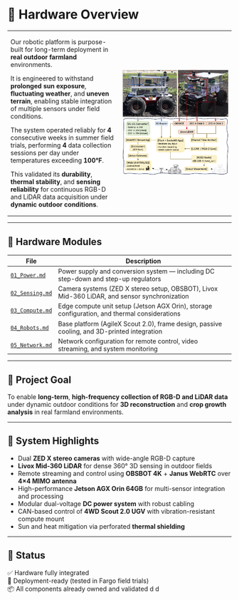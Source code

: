 # 🔧 Hardware Overview

<table>
<tr>
<td width="50%" valign="top">

Our robotic platform is purpose-built for long-term deployment in **real outdoor farmland** environments.

It is engineered to withstand **prolonged sun exposure**, **fluctuating weather**, and **uneven terrain**, enabling stable integration of multiple sensors under field conditions.

The system operated reliably for **4** consecutive weeks in summer field trials, performing **4** data collection sessions per day under temperatures exceeding **100°F**.

This validated its **durability**, **thermal stability**, and **sensing reliability** for continuous RGB-D and LiDAR data acquisition under **dynamic outdoor conditions**.

</td>
<td width="50%">

<img src="../assets/Figure_2.png" alt="Overview Image" width="100%"/>

</td>
</tr>
</table>


---

## 📁 Hardware Modules

| File | Description |
|------|-------------|
| [`01_Power.md`](./01_Power.md) | Power supply and conversion system — including DC step-down and step-up regulators |
| [`02_Sensing.md`](./02_Sensing.md) | Camera systems (ZED X stereo setup, OBSBOT), Livox Mid-360 LiDAR, and sensor synchronization |
| [`03_Compute.md`](./03_Compute.md) | Edge compute unit setup (Jetson AGX Orin), storage configuration, and thermal considerations |
| [`04_Robots.md`](./04_Robots.md) | Base platform (AgileX Scout 2.0), frame design, passive cooling, and 3D-printed integration |
| [`05_Network.md`](./05_Network.md) | Network configuration for remote control, video streaming, and system monitoring |

---

## 📌 Project Goal

To enable **long-term**, **high-frequency collection of RGB-D and LiDAR data** under dynamic outdoor conditions for **3D reconstruction** and **crop growth analysis** in real farmland environments.

---

## 🧩 System Highlights

- Dual **ZED X stereo cameras** with wide-angle RGB-D capture
- **Livox Mid-360 LiDAR** for dense 360° 3D sensing in outdoor fields
- Remote streaming and control using **OBSBOT 4K** + **Janus WebRTC** over **4×4 MIMO antenna**
- High-performance **Jetson AGX Orin 64GB** for multi-sensor integration and processing
- Modular dual-voltage **DC power system** with robust cabling
- CAN-based control of **4WD Scout 2.0 UGV** with vibration-resistant compute mount
- Sun and heat mitigation via perforated **thermal shielding**

---

## 🚀 Status

✅ Hardware fully integrated  
🔧 Deployment-ready (tested in Fargo field trials)  
📦 All components already owned and validated d d